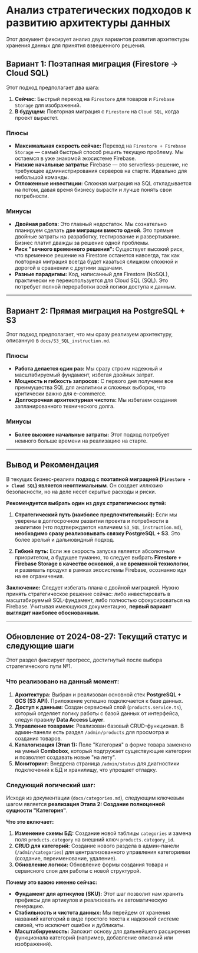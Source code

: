 # Анализ стратегических подходов к развитию архитектуры данных

Этот документ фиксирует анализ двух вариантов развития архитектуры хранения данных для принятия взвешенного решения.

## Вариант 1: Поэтапная миграция (Firestore -> Cloud SQL)

Этот подход предполагает два шага:
1.  **Сейчас:** Быстрый переход на `Firestore` для товаров и `Firebase Storage` для изображений.
2.  **В будущем:** Повторная миграция с `Firestore` на `Cloud SQL`, когда проект вырастет.

### Плюсы

*   **Максимальная скорость сейчас:** Переход на `Firestore + Firebase Storage` — самый быстрый способ решить текущую проблему. Мы остаемся в уже знакомой экосистеме Firebase.
*   **Низкие начальные затраты:** Firebase — это serverless-решение, не требующее администрирования серверов на старте. Идеально для небольшой команды.
*   **Отложенные инвестиции:** Сложная миграция на SQL откладывается на потом, давая время бизнесу вырасти и лучше понять свои потребности.

### Минусы

*   **Двойная работа:** Это главный недостаток. Мы сознательно планируем сделать **две миграции вместо одной**. Это прямые двойные затраты на разработку, тестирование и развертывание. Бизнес платит дважды за решение одной проблемы.
*   **Риск "вечного временного решения":** Существует высокий риск, что временное решение на Firestore останется навсегда, так как повторная миграция всегда будет казаться слишком сложной и дорогой в сравнении с другими задачами.
*   **Разные парадигмы:** Код, написанный для Firestore (NoSQL), практически не переиспользуется для Cloud SQL (SQL). Это потребует полной переработки всей логики доступа к данным.

---

## Вариант 2: Прямая миграция на PostgreSQL + S3

Этот подход предполагает, что мы сразу реализуем архитектуру, описанную в `docs/S3_SQL_instruction.md`.

### Плюсы

*   **Работа делается один раз:** Мы сразу строим надежный и масштабируемый фундамент, избегая двойных затрат.
*   **Мощность и гибкость запросов:** С первого дня получаем все преимущества SQL для аналитики и сложных выборок, что критически важно для e-commerce.
*   **Долгосрочная архитектурная чистота:** Мы избегаем создания запланированного технического долга.

### Минусы

*   **Более высокие начальные затраты:** Этот подход потребует немного больше времени на реализацию на старте.

---

## Вывод и Рекомендация

В текущих бизнес-реалиях **подход с поэтапной миграцией (`Firestore -> Cloud SQL`) является неоптимальным**. Он создает иллюзию безопасности, но на деле несет скрытые расходы и риски.

**Рекомендуется выбрать один из двух стратегических путей:**

1.  **Стратегический путь (наиболее предпочтительный):** Если мы уверены в долгосрочном развитии проекта и потребности в аналитике (что подтверждается наличием `S3_SQL_instruction.md`), **необходимо сразу реализовывать связку PostgreSQL + S3**. Это более зрелый и дальновидный подход.

2.  **Гибкий путь:** Если же скорость запуска является абсолютным приоритетом, а будущее туманно, то следует выбрать **Firestore + Firebase Storage в качестве основной, а не временной технологии**, и развивать продукт в рамках экосистемы Firebase, осознанно идя на ее ограничения.

**Заключение:** Следует избегать плана с двойной миграцией. Нужно принять стратегическое решение сейчас: либо инвестировать в масштабируемый SQL-фундамент, либо полностью сфокусироваться на Firebase. Учитывая имеющуюся документацию, **первый вариант выглядит наиболее обоснованным.**

---

## Обновление от 2024-08-27: Текущий статус и следующие шаги

Этот раздел фиксирует прогресс, достигнутый после выбора стратегического пути №1.

### Что реализовано на данный момент:

1.  **Архитектура:** Выбран и реализован основной стек **PostgreSQL + GCS (S3 API)**. Приложение успешно подключается к базе данных.
2.  **Доступ к данным:** Создан сервисный слой (`products.service.ts`), который отделяет логику работы с базой данных от интерфейса, следуя правилу **Data Access Layer**.
3.  **Управление товарами:** Реализован базовый CRUD-функционал. В админ-панели есть раздел `/admin/products` для просмотра и создания товаров.
4.  **Каталогизация (Этап 1):** Поле "Категория" в форме товара заменено на умный **Combobox**, который подгружает существующие категории и позволяет создавать новые "на лету".
5.  **Мониторинг:** Внедрена страница `/admin/status` для диагностики подключений к БД и хранилищу, что упрощает отладку.

### Следующий логический шаг:

Исходя из документации (`docs/categories.md`), следующим ключевым шагом является **реализация Этапа 2: Создание полноценной сущности "Категория"**.

**Что это включает:**
1.  **Изменение схемы БД:** Создание новой таблицы `categories` и замена поля `products.category` на внешний ключ `products.category_id`.
2.  **CRUD для категорий:** Создание нового раздела в админ-панели (`/admin/categories`) для централизованного управления категориями (создание, переименование, удаление).
3.  **Обновление логики:** Обновление формы создания товара и сервисного слоя для работы с новой структурой.

**Почему это важно именно сейчас:**
- **Фундамент для артикулов (SKU):** Этот шаг позволит нам хранить префиксы для артикулов и реализовать их автоматическую генерацию.
- **Стабильность и чистота данных:** Мы перейдем от хранения названий категорий в виде простого текста к надежной системе связей, что исключит ошибки и дубликаты.
- **Масштабируемость:** Заложит основу для дальнейшего расширения функционала категорий (например, добавление описаний или изображений).